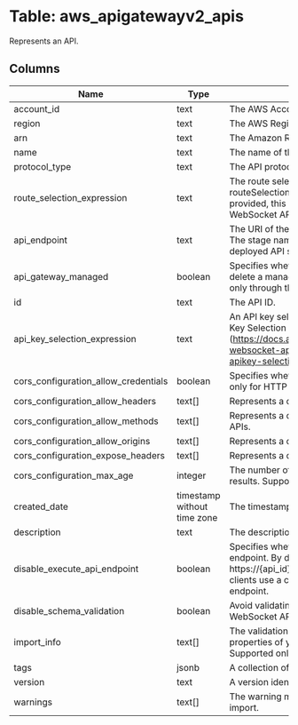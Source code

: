 
# Table: aws_apigatewayv2_apis
Represents an API.
## Columns
| Name        | Type           | Description  |
| ------------- | ------------- | -----  |
|account_id|text|The AWS Account ID of the resource.|
|region|text|The AWS Region of the resource.|
|arn|text|The Amazon Resource Name (ARN) for the api gateway key|
|name|text|The name of the API.|
|protocol_type|text|The API protocol.|
|route_selection_expression|text|The route selection expression for the API. For HTTP APIs, the routeSelectionExpression must be ${request.method} ${request.path}. If not provided, this will be the default for HTTP APIs. This property is required for WebSocket APIs.|
|api_endpoint|text|The URI of the API, of the form {api-id}.execute-api.{region}.amazonaws.com. The stage name is typically appended to this URI to form a complete path to a deployed API stage.|
|api_gateway_managed|boolean|Specifies whether an API is managed by API Gateway. You can't update or delete a managed API by using API Gateway. A managed API can be deleted only through the tooling or service that created it.|
|id|text|The API ID.|
|api_key_selection_expression|text|An API key selection expression. Supported only for WebSocket APIs. See API Key Selection Expressions (https://docs.aws.amazon.com/apigateway/latest/developerguide/apigateway-websocket-api-selection-expressions.html#apigateway-websocket-api-apikey-selection-expressions).|
|cors_configuration_allow_credentials|boolean|Specifies whether credentials are included in the CORS request. Supported only for HTTP APIs.|
|cors_configuration_allow_headers|text[]|Represents a collection of allowed headers. Supported only for HTTP APIs.|
|cors_configuration_allow_methods|text[]|Represents a collection of allowed HTTP methods. Supported only for HTTP APIs.|
|cors_configuration_allow_origins|text[]|Represents a collection of allowed origins. Supported only for HTTP APIs.|
|cors_configuration_expose_headers|text[]|Represents a collection of exposed headers. Supported only for HTTP APIs.|
|cors_configuration_max_age|integer|The number of seconds that the browser should cache preflight request results. Supported only for HTTP APIs.|
|created_date|timestamp without time zone|The timestamp when the API was created.|
|description|text|The description of the API.|
|disable_execute_api_endpoint|boolean|Specifies whether clients can invoke your API by using the default execute-api endpoint. By default, clients can invoke your API with the default https://{api_id}.execute-api.{region}.amazonaws.com endpoint. To require that clients use a custom domain name to invoke your API, disable the default endpoint.|
|disable_schema_validation|boolean|Avoid validating models when creating a deployment. Supported only for WebSocket APIs.|
|import_info|text[]|The validation information during API import. This may include particular properties of your OpenAPI definition which are ignored during import. Supported only for HTTP APIs.|
|tags|jsonb|A collection of tags associated with the API.|
|version|text|A version identifier for the API.|
|warnings|text[]|The warning messages reported when failonwarnings is turned on during API import.|
